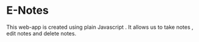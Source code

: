 # E-Notes
This web-app is created using plain Javascript . It allows us to take notes , edit notes and delete notes.

